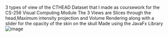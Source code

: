 3 types of view of the CTHEAD Dataset that I made as coursework for the CS-256 Visual Computing Module
The 3 Views are Slices through the head,Maximum intensity projection and Volume Rendering along with a slider for the opacity of the skin on the skull
Made using the JavaFx Library
![image](https://github.com/user-attachments/assets/aa359a7d-555c-4f8b-b3d8-8e03ee63cc40)
